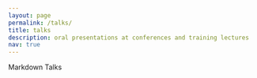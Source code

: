 ```yaml
---
layout: page
permalink: /talks/
title: talks
description: oral presentations at conferences and training lectures
nav: true
---
```


Markdown Talks
